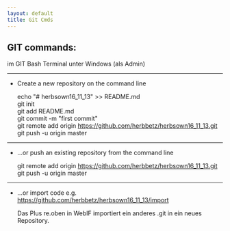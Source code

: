 ```yaml
---
layout: default
title: Git Cmds
---
```

## GIT commands:
im GIT Bash Terminal unter Windows (als Admin)

------------------------------------------------
+ Create a new repository on the command line

  echo "# herbsown16_11_13" >> README.md  
  git init   
  git add README.md  
  git commit -m "first commit"   
  git remote add origin https://github.com/herbbetz/herbsown16_11_13.git   
  git push -u origin master 
  
------------------------------------------------
+ ...or push an existing repository from the command line

  git remote add origin https://github.com/herbbetz/herbsown16_11_13.git 
  git push -u origin master 

------------------------------------------------
+ ...or import code 
  e.g. https://github.com/herbbetz/herbsown16_11_13/import

  Das Plus re.oben in WebIF importiert ein anderes .git in ein neues Repository.
